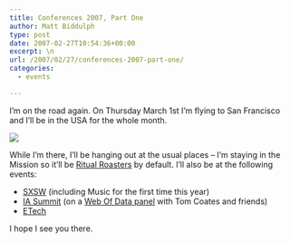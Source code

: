 ```yaml
---
title: Conferences 2007, Part One
author: Matt Biddulph
type: post
date: 2007-02-27T10:54:36+00:00
excerpt: \n
url: /2007/02/27/conferences-2007-part-one/
categories:
  - events

---
```

I&#8217;m on the road again. On Thursday March 1st I&#8217;m flying to San Francisco and I&#8217;ll be in the USA for the whole month.

![][1] </img>

<!--more-->

  
While I&#8217;m there, I&#8217;ll be hanging out at the usual places &#8211; I&#8217;m staying in the Mission so it&#8217;ll be [Ritual Roasters][2] by default. I&#8217;ll also be at the following events:

  * [SXSW][3] (including Music for the first time this year)
  * [IA Summit][4] (on a [Web Of Data panel][5] with Tom Coates and friends)
  * [ETech][6]

I hope I see you there.

 [1]: https://gc.kls2.com/cgi-bin/gcmap?PATH=LHR-SFO-AUS-LAS-SAN-SFO-LHR&PATH-COLOR=red
 [2]: https://ritualroasters.com/
 [3]: https://upcoming.org/event/90305/
 [4]: https://upcoming.org/event/114883/
 [5]: https://www.iasummit.org/2007/conferencesession/real_information_architecture.html
 [6]: https://upcoming.org/event/86281/